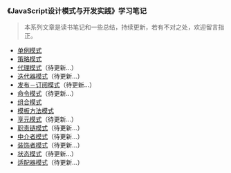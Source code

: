 ### 《JavaScript设计模式与开发实践》学习笔记

> 本系列文章是读书笔记和一些总结，持续更新，若有不对之处，欢迎留言指正。

- [单例模式](https://github.com/dev-meifan/Javascript-Design-pattern/issues/1)
- [策略模式](https://github.com/dev-meifan/Javascript-Design-pattern/issues/2)
- [代理模式](https://github.com/dev-meifan/Javascript-Design-pattern/issues/3)（待更新...）
- [迭代器模式](https://github.com/dev-meifan/Javascript-Design-pattern/issues/4)（待更新...）
- [发布－订阅模式](https://github.com/dev-meifan/Javascript-Design-pattern/issues/5)（待更新...）
- [命令模式](https://github.com/dev-meifan/Javascript-Design-pattern/issues/6)（待更新...）
- [组合模式](https://github.com/dev-meifan/Javascript-Design-pattern/issues/7)
- [模板方法模式](https://github.com/dev-meifan/Javascript-Design-pattern/issues/8)
- [享元模式](https://github.com/dev-meifan/Javascript-Design-pattern/issues/9)（待更新...）
- [职责链模式](https://github.com/dev-meifan/Javascript-Design-pattern/issues/10)（待更新...）
- [中介者模式](https://github.com/dev-meifan/Javascript-Design-pattern/issues/11)（待更新...）
- [装饰者模式](https://github.com/dev-meifan/Javascript-Design-pattern/issues/12)（待更新...）
- [状态模式](https://github.com/dev-meifan/Javascript-Design-pattern/issues/13)（待更新...）
- [适配器模式](https://github.com/dev-meifan/Javascript-Design-pattern/issues/14)（待更新...）
